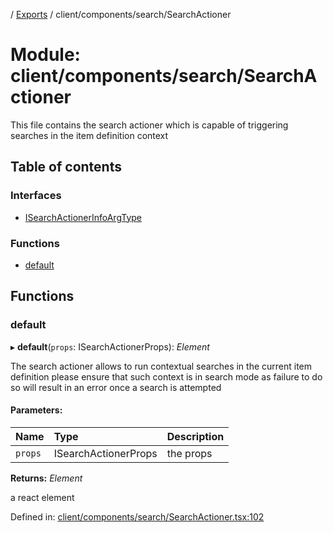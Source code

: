 [](../README.md) / [Exports](../modules.md) / client/components/search/SearchActioner

# Module: client/components/search/SearchActioner

This file contains the search actioner which is capable of triggering searches
in the item definition context

## Table of contents

### Interfaces

- [ISearchActionerInfoArgType](../interfaces/client_components_search_searchactioner.isearchactionerinfoargtype.md)

### Functions

- [default](client_components_search_searchactioner.md#default)

## Functions

### default

▸ **default**(`props`: ISearchActionerProps): *Element*

The search actioner allows to run contextual searches in the current item definition
please ensure that such context is in search mode as failure to do so will result
in an error once a search is attempted

#### Parameters:

Name | Type | Description |
:------ | :------ | :------ |
`props` | ISearchActionerProps | the props   |

**Returns:** *Element*

a react element

Defined in: [client/components/search/SearchActioner.tsx:102](https://github.com/onzag/itemize/blob/3efa2a4a/client/components/search/SearchActioner.tsx#L102)
